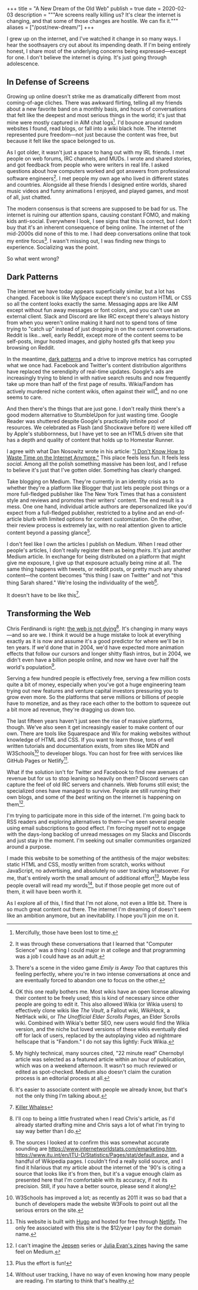 +++
title = "A New Dream of the Old Web"
publish = true
date = 2020-02-03
description = """Are screens really killing us? It's clear the internet is \
changing, and that some of those changes are hostile. We can fix it."""
aliases = ["/post/new-dream/"]
+++

I grew up on the internet, and I've watched it change in so many ways. I hear
the soothsayers cry out about its impending death. If I'm being entirely
honest, I share most of the underlying concerns being expressed—except for one.
I don't believe the internet is dying. It's just going through adolescence.

## In Defense of Screens

Growing up online doesn't strike me as dramatically different from most
coming-of-age cliches. There was awkward flirting, telling all my friends about
a new favorite band on a monthly basis, and hours of conversations that felt
like the deepest and most serious things in the world; it's just that mine were
mostly captured in AIM chat logs[^1]. I'd bounce around random websites I found,
read blogs, or fall into a wiki black hole. The internet represented pure
freedom—not just because the content was free, but because it felt like the
space belonged to us.

As I got older, it wasn't just a space to hang out with my IRL friends. I met
people on web forums, IRC channels, and MUDs. I wrote and shared stories, and
got feedback from people who were writers in real life. I asked questions about
how computers worked and got answers from professional software engineers[^2].
I met people my own age who lived in different states and countries. Alongside
all these friends I designed entire worlds, shared music videos and funny
animations I enjoyed, and played games, and most of all, just chatted.

The modern consensus is that screens are supposed to be bad for us. The
internet is ruining our attention spans, causing constant FOMO, and making kids
anti-social. Everywhere I look, I see signs that this is correct, but I don't
buy that it's an inherent consequence of being online. The internet of the
mid-2000s did none of this to me. I had deep conversations online that took my
entire focus[^3]. I wasn't missing out, I was finding new things to experience.
Socializing was the point.

So what went wrong?

[^1]: Mercifully, those have been lost to time.

[^2]: It was through these conversations that I learned that "Computer Science"
    was a thing I could major in at college and that programming was a job I
    could have as an adult.

[^3]: There's a scene in the video game _Emily is Away Too_ that captures this
    feeling perfectly, where you're in two intense conversations at once and
    are eventually forced to abandon one to focus on the other.

## Dark Patterns

The internet we have today appears superficially similar, but a lot has
changed. Facebook is like MySpace except there's no custom HTML or CSS so all
the content looks exactly the same. Messaging apps are like AIM except without
fun away messages or font colors, and you can't use an external client. Slack
and Discord are like IRC except there's always history from when you weren't
online making it hard not to spend tons of time trying to "catch up" instead of
just dropping in on the current conversations. Reddit is like...well, early
Reddit, except more of the content seems to be self-posts, imgur hosted images,
and giphy hosted gifs that keep you browsing on Reddit.

In the meantime, [dark patterns](https://www.darkpatterns.org/) and a drive to
improve metrics has corrupted what we once had. Facebook and Twitter's content
distribution algorithms have replaced the serendipity of real-time updates.
Google's ads are increasingly trying to blend in with native search results and
now frequently take up more than half of the first page of results.
Wikia/Fandom has actively murdered niche content wikis, often against their
will[^4], and no one seems to care.

And then there's the things that are just gone. I don't really think there's a
good modern alternative to StumbleUpon for just wasting time. Google Reader was
shuttered despite Google's practically infinite pool of resources. We
celebrated as Flash (and Shockwave before it) were killed off by Apple's
stubbornness, but I have yet to see an HTML5 driven site that has a depth and
quality of content that holds up to Homestar Runner.

I agree with what Dan Nosowitz wrote in his article: ["I Don't Know How to
Waste Time on the Internet Anymore."](https://nymag.com/intelligencer/2018/05/i-dont-know-how-to-waste-time-on-the-internet-anymore.html)
This place feels less fun. It feels less _social_.  Among all the polish
something massive has been lost, and I refuse to believe it's just that I've
gotten older. Something has clearly changed.

Take blogging on Medium. They're currently in an identity crisis as to whether
they're a platform like Blogger that just lets people post things or a more
full-fledged publisher like The New York Times that has a consistent style and
reviews and promotes their writers' content. The end result is a mess. One one
hand, individual article authors are depersonalized like you'd expect from a
full-fledged publisher, restricted to a byline and an end-of-article blurb with
limited options for content customization. On the other, their review process
is extremely lax, with no real attention given to article content beyond a
passing glance[^5].

I don't feel like I own the articles I publish on Medium. When I read other
people's articles, I don't really register them as being _theirs_. It's just
another Medium article. In exchange for being distributed on a platform that
might give me exposure, I give up that exposure actually being mine at all. The
same thing happens with tweets, or reddit posts, or pretty much any shared
content—the content becomes "this thing I saw on Twitter" and not "this thing
Sarah shared." We're losing the individuality of the web[^6].

It doesn't have to be like this[^7].

[^4]: OK this one really bothers me. Most wikis have an open license allowing
    their content to be freely used; this is kind of necessary since other
    people are going to edit it. This also allowed Wikia (or Wikia users) to
    effectively clone wikis like _The Vault_, a Fallout wiki, _WikiHack_, a
    NetHack wiki, or _The Unofficial Elder Scrolls Pages_, an Elder Scrolls
    wiki.  Combined with Wikia's better SEO, new users would find the Wikia
    version, and the niche but loved versions of these wikis eventually died
    off for lack of users, replaced by the autoplaying video ad nightmare
    hellscape that is "Fandom." I do not say this lightly: Fuck Wikia.

[^5]: My highly technical, many sources cited, "22 minute read" Chernobyl
    article was selected as a featured article within an hour of publication,
    which was on a weekend afternoon. It wasn't so much reviewed or edited as
    spot-checked. Medium also doesn't claim the curation process is an
    editorial process at all.

[^6]: It's easier to associate content with people we already know, but that's
    not the only thing I'm talking about.

[^7]: [Killer Whales](https://www.youtube.com/watch?v=ccztRby3FAk)

## Transforming the Web

Chris Ferdinandi is right: [the web is not
dying](https://gomakethings.com/the-web-is-not-dying/)[^8]. It's changing in
many ways—and so are we. I think it would be a huge mistake to look at
everything exactly as it is now and assume it's a good predictor for where
we'll be in ten years. If we'd done that in 2004, we'd have expected more
animation effects that follow our cursors and longer shitty flash intros, but
in 2004, we didn't even have a billion people online, and now we have over half
the world's population[^9].

Serving a few hundred people is effectively free, serving a few million costs
quite a bit of money, especially when you've got a huge engineering team trying
out new features and venture capital investors pressuring you to grow even
more. So the platforms that serve millions or billions of people have to
monetize, and as they race each other to the bottom to squeeze out a bit more
ad revenue, they're dragging us down too.

The last fifteen years haven't just seen the rise of massive platforms, though.
We've also seen it get increasingly easier to make content of our own. There
are tools like Squarespace and Wix for making websites without knowledge of
HTML and CSS. If you want to learn those, tons of well written tutorials and
documentation exists, from sites like MDN and W3Schools[^10] to developer
blogs. You can host for free with services like GitHub Pages or Netlify[^11].

What if the solution isn't for Twitter and Facebook to find new avenues of
revenue but for us to stop leaning so heavily on them? Discord servers can
capture the feel of old IRC servers and channels. Web forums still exist; the
specialized ones have managed to survive. People are still running their own
blogs, and some of the _best_ writing on the internet is happening on
them[^12].

I'm trying to participate more in this side of the internet. I'm going back to
RSS readers and exploring alternatives to them—I've seen several people using
email subscriptions to good effect. I'm forcing myself not to engage with the
days-long backlog of unread messages on my Slacks and Discords and just stay in
the moment. I'm seeking out smaller communities organized around a purpose.

I made this website to be something of the antithesis of the major websites:
static HTML and CSS, mostly written from scratch, works without JavaScript, no
advertising, and absolutely no user tracking whatsoever. For me, that's
entirely worth the small amount of additional effort[^13]. Maybe less people
overall will read my words[^14], but if those people get more out of them, it
will have been worth it.

As I explore all of this, I find that I'm not alone, not even a little bit.
There is so much great content out there. The internet I'm dreaming of doesn't
seem like an ambition anymore, but an inevitability. I hope you'll join me on
it.

[^8]: I'll cop to being a little frustrated when I read Chris's article, as I'd
    already started drafting mine and Chris says a lot of what I'm trying to
    say way better than I do.

[^9]: The sources I looked at to confirm this was somewhat accurate sounding
    are https://www.internetworldstats.com/emarketing.htm,
    https://www.itu.int/en/ITU-D/Statistics/Pages/stat/default.aspx, and a
    handful of Wikipedia pages. I couldn't find a really solid source, and I
    find it hilarious that my article about the internet of the '90's is citing
    a source that looks like it's from then, but it's a vague enough claim as
    presented here that I'm comfortable with its accuracy, if not its
    precision.  Still, if you have a better source, please send it along!

[^10]: W3Schools has improved a lot; as recently as 2011 it was so bad that a
    bunch of developers made the website W3Fools to point out all the serious
    errors on the site.

[^11]: This website is built with [Hugo](https://gohugo.io/) and hosted for free
    through [Netlify](https://www.netlify.com/). The only fee associated with
    this site is the $12/year I pay for the domain name.

[^12]: I can't imagine the [Jepsen](https://aphyr.com/tags/jepsen) series or
    [Julia Evan's zines](https://wizardzines.com/) having the same feel on
    Medium.

[^13]: Plus the effort is fun!

[^14]: Without user tracking, I have no way of even knowing how many people are
    reading. I'm starting to think that's healthy.
